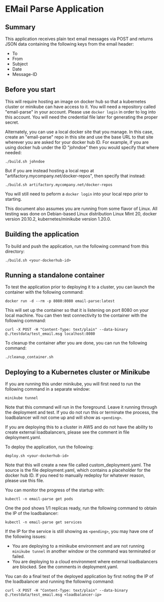 # EMail Parse Application

## Summary

This application receives plain text email messages via POST and returns JSON data containing the following keys from the email header:

* To
* From
* Subject
* Date
* Message-ID

## Before you start

This will require hosting an image on docker hub so that a kubernetes cluster or minikube can have access to it. You will need a repository called "email-parse" in your account. Please use `docker login` in order to log into this account. You will need the credential file later for generating the proper secret.

Alternately, you can use a local docker site that you manage. In this case, create an "email-parse" repo in this site and use the base URL to that site wherever you are asked for your docker hub ID. For example, if you are using docker hub under the ID "johndoe" then you would specify that where needed:

`./build.sh johndoe`

But if you are instead hosting a local repo at "artifactory.mycompany.net/docker-repos", then specify that instead:

`./build.sh artifactory.mycompany.net/docker-repos`

You will still need to peform a `docker login` into your local repo prior to starting.

This document also assumes you are running from some flavor of Linux. All testing was done on Debian-based Linux distribution Linux Mint 20, docker version 20.10.2, kubernetes/minikube version 1.20.0.

## Building the application

To build and push the application, run the following command from this directory:

`./build.sh <your-dockerhub-id>`

## Running a standalone container ##

To test the application prior to deploying it to a cluster, you can launch the container with the following command:

`docker run -d --rm -p 8080:8080 email-parse:latest`

This will set up the container so that it is listening on port 8080 on your local machine. You can then test connectivity to the container with the following command:

`curl -X POST -H "Content-Type: text/plain" --data-binary @./testdata/test_email.msg localhost:8080`

To cleanup the container after you are done, you can run the following command:

`./cleanup_container.sh`

## Deploying to a Kubernetes cluster or Minikube

If you are running this under minikube, you will first need to run the following command in a separate window:

`minikube tunnel`

Note that this command will run in the foreground. Leave it running through the deployment and test. If you do not run this or terminate the process, the loadbalancer will not come up and will show as `<pending>`.

If you are deploying this to a cluster in AWS and do not have the ability to create external loadbalancers, please see the comment in file deployment.yaml.

To deploy the application, run the following:

`deploy.sh <your-dockerhub-id>`

Note that this will create a new file called custom_deployment.yaml. The source is the file deployment.yaml, which contains a placeholder for the docker hub ID. If you need to manually redeploy for whatever reason, please use this file.

You can monitor the progress of the startup with:

`kubectl -n email-parse get pods`

One the pod shows 1/1 replicas ready, run the following command to obtain the IP of the loadbalancer:

`kubectl -n email-parse get services`

If the IP for the service is still showing as `<pending>`, you may have one of the following issues:

* You are deploying to a minikube environment and are not running `minikube tunnel` in another window or the command was terminated or failed.
* You are deploying to a cloud environment where external loadbalancers are blocked. See the comments in deployment.yaml.

You can do a final test of the deployed application by first noting the IP of the loadbalancer and running the following command:

`curl -X POST -H "Content-Type: text/plain" --data-binary @./testdata/test_email.msg <loadbalancer-ip>`
